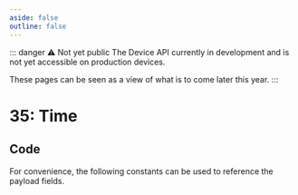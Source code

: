 ```yaml
---
aside: false
outline: false
---
```


<script setup>
import ProtocolBytes from '../../../components/ProtocolBytes.vue';
import SplitColumnView from '../../../components/SplitColumnView.vue';
import GenerateConsts from '../../../components/GenerateConsts.vue'
import { data as protocolData } from '../../../yaml-data.data.ts'
</script>

::: danger ⚠️ Not yet public
The Device API currently in development and is not yet accessible on production devices.

These pages can be seen as a view of what is to come later this year.
:::

# 35: Time

<SplitColumnView>
<template #left>

Used to GET the time from the device.

Initially the best available time will be provided. Moving forward we will be able to provide different times (GPS, GM etc.)

### Payload

| Field | Name     | Description       | Type | Example |
| ----- | -------- | ----------------- | ---- | ---- |
| 1     | Unix     | Unix Time         | uint32 | 2878397041 |
| 2     | Year     | Year              | TBD | TBD |
| 3     | Month    | Months since January - [0, 11]             | uint8 | 1 |
| 4     | Day      | Day of the month - [1, 31]               | uint8 | 10 |
| 5     | Weekday  | Days since Sunday - [0, 6]  | | 248 |
| 6     | Hour     | Hours since midnight - [0, 23]              | uint8 | 12 |
| 7     | Minute   | Minutes after the hour - [0, 59]            | uint8 | 15 |
| 8     | Second   | Seconds after the minute - [0, 60]            | uint8 | 45 |

If the request could not be fulfilled, the response status would be 2 (NOT OK), all header fields would also be returned, but the payload should not be expected.

</template>
<template #right>

### Example

::: danger Not yet documented
:::

If you wanted to GET all elements of time from a device, you would send a GET message with no payload fields.

<ProtocolBytes
byteString="0"
:boldPositions="[3,12,15,16]"
:allowCollapse="false"
/>

The device would then respond with a message of type 36.

<ProtocolBytes
byteString="0"
:boldPositions="[3,20]"
:allowCollapse="false"
/>

</template>
</SplitColumnView>

## Code

For convenience, the following constants can be used to reference the payload fields.

<GenerateConsts :messageId="36" :yaml-data="protocolData"/>
